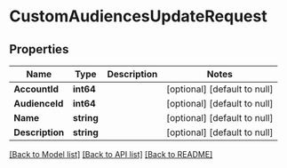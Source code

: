 # CustomAudiencesUpdateRequest

## Properties
Name | Type | Description | Notes
------------ | ------------- | ------------- | -------------
**AccountId** | **int64** |  | [optional] [default to null]
**AudienceId** | **int64** |  | [optional] [default to null]
**Name** | **string** |  | [optional] [default to null]
**Description** | **string** |  | [optional] [default to null]

[[Back to Model list]](../README.md#documentation-for-models) [[Back to API list]](../README.md#documentation-for-api-endpoints) [[Back to README]](../README.md)


